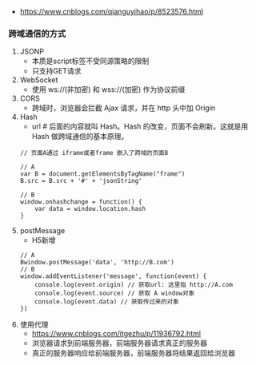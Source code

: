 - https://www.cnblogs.com/qianguyihao/p/8523576.html
### 跨域通信的方式
1. JSONP
    - 本质是script标签不受同源策略的限制
    - 只支持GET请求
2. WebSocket
    - 使用 ws://(非加密) 和 wss://(加密) 作为协议前缀
3. CORS
    - 跨域时，浏览器会拦截 Ajax 请求，并在 http 头中加 Origin
4. Hash
    - url # 后面的内容就叫 Hash。Hash 的改变，页面不会刷新。这就是用 Hash 做跨域通信的基本原理。
    ```
    // 页面A通过 iframe或者frame 嵌入了跨域的页面B

    // A
    var B = document.getElementsByTagName("frame")
    B.src = B.src + '#' + 'jsonString' 

    // B
    window.onhashchange = function() {
        var data = window.location.hash
    }

    ```
5. postMessage
    - H5新增
    ```
    // A
    Bwindow.postMessage('data', 'http://B.com')
    // B
    window.addEventListener('message', function(event) {
        console.log(event.origin) // 获取url: 这里指 http://A.com
        console.log(event.source) // 获取 A window对象
        console.log(event.data) // 获取传过来的对象
    })
    ```
6. 使用代理
    - https://www.cnblogs.com/itgezhu/p/11936792.html
    - 浏览器请求到前端服务器，前端服务器请求真正的服务器
    - 真正的服务器响应给前端服务器，前端服务器将结果返回给浏览器